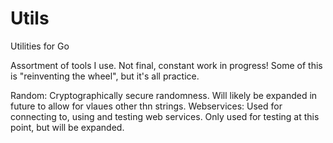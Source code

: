 # Utils
Utilities for Go

Assortment of tools I use. Not final, constant work in progress!
Some of this is "reinventing the wheel", but it's all practice.

Random: Cryptographically secure randomness. Will likely be expanded in future to allow for vlaues other thn strings.
Webservices: Used for connecting to, using and testing web services. Only used for testing at this point, but will be expanded.
